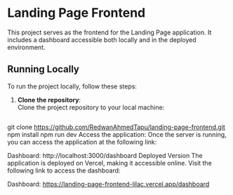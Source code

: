 # Landing Page Frontend

This project serves as the frontend for the Landing Page application. It includes a dashboard accessible both locally and in the deployed environment.

## Running Locally

To run the project locally, follow these steps:

1. **Clone the repository**:  
   Clone the project repository to your local machine:  
   ```bash
 git clone https://github.com/RedwanAhmedTapu/landing-page-frontend.git
 npm install
npm run dev
Access the application:
Once the server is running, you can access the application at the following link:

Dashboard: http://localhost:3000/dashboard
Deployed Version
The application is deployed on Vercel, making it accessible online. Visit the following link to access the dashboard:

Dashboard: https://landing-page-frontend-lilac.vercel.app/dashboard

